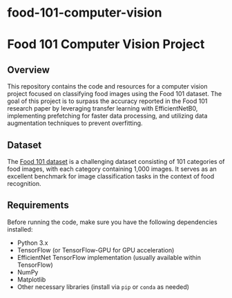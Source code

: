 # food-101-computer-vision

# Food 101 Computer Vision Project



## Overview

This repository contains the code and resources for a computer vision project focused on classifying food images using the Food 101 dataset. The goal of this project is to surpass the accuracy reported in the Food 101 research paper by leveraging transfer learning with EfficientNetB0, implementing prefetching for faster data processing, and utilizing data augmentation techniques to prevent overfitting.

## Dataset

The [Food 101 dataset](https://www.kaggle.com/dansbecker/food-101) is a challenging dataset consisting of 101 categories of food images, with each category containing 1,000 images. It serves as an excellent benchmark for image classification tasks in the context of food recognition.

## Requirements

Before running the code, make sure you have the following dependencies installed:

- Python 3.x
- TensorFlow (or TensorFlow-GPU for GPU acceleration)
- EfficientNet TensorFlow implementation (usually available within TensorFlow)
- NumPy
- Matplotlib
- Other necessary libraries (install via `pip` or `conda` as needed)
